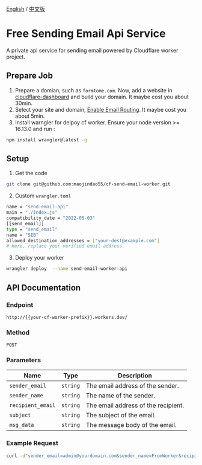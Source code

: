 
[English](README.md) / [中文版](README-CN.md)

# Free Sending Email Api Service

A private api service for sending email powered by Cloudflare worker project. 

## Prepare Job
1. Prepare a domian, such as `formtome.com`. Now, add a website in [cloudflare-dashboard](https://dash.cloudflare.com/ca3b2549d8dcb98799c42e7b56f4e912/add-site) and build your domain. It maybe cost you about 30min.
2. Select your site and domain, [Enable Email Routing](https://developers.cloudflare.com/email-routing/get-started/enable-email-routing/). It maybe cost you about 5min.
3. Install warngler for delpoy cf worker. Ensure your node version >= 16.13.0 and run :    
```sh
npm install wrangler@latest -g
```

## Setup 
1. Get the code
```sh
git clone git@github.com:maojindao55/cf-send-email-worker.git
```
2. Custom `wrangler.toml`

```sh
name = "send-email-api" 
main = "./index.js" 
compatibility_date = "2022-05-03"
[[send_email]]
type = "send_email"
name = "SEB"
allowed_destination_addresses = ["your-dest@example.com"] 
# Here, replace your verified email address.
```
3. Deploy your worker

```sh
wrangler deploy  --name send-email-worker-api
```

## API Documentation

### Endpoint

`http://{{your-cf-worker-prefix}}.workers.dev/`

### Method

`POST`

### Parameters

| Name | Type | Description |
| --- | --- | --- |
| `sender_email` | `string` | The email address of the sender. |
| `sender_name` | `string` | The name of the sender. |
| `recipient_email` | `string` | The email address of the recipient. |
| `subject` | `string` | The subject of the email. |
| `msg_data` | `string` | The message body of the email. |

### Example Request
```sh
curl -d"sender_email=admin@yourdomain.com&sender_name=FromWorker&recipient_email=your-dest@example.com&subject='Hello Guy!'&msg_data='My first email sent!'" "http://send-email-worker-api.workers.dev/"
```

